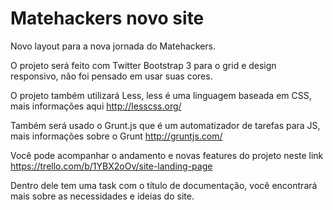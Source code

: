 Matehackers novo site
=========

Novo layout para a nova jornada do Matehackers.

O projeto será feito com Twitter Bootstrap 3 para o grid e design responsivo, não foi pensado em usar suas cores.

O projeto também utilizará Less, less é uma linguagem baseada em CSS, mais informações aqui http://lesscss.org/

Também será usado o Grunt.js que é um automatizador de tarefas para JS, mais informações sobre o Grunt http://gruntjs.com/

Você pode acompanhar o andamento e novas features do projeto neste link https://trello.com/b/1YBX2oOv/site-landing-page

Dentro dele tem uma task com o título de documentação, você encontrará mais sobre as necessidades e ideias do site.

